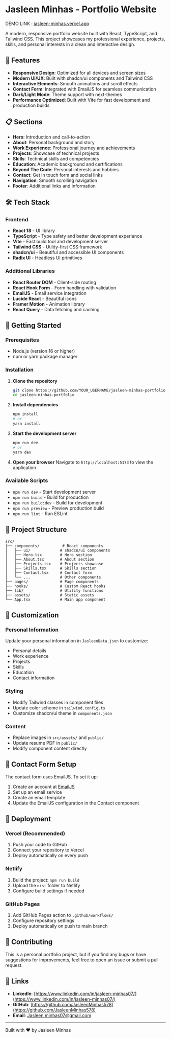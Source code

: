 # Jasleen Minhas - Portfolio Website 

DEMO LINK : [jasleen-minhas.vercel.app](https://jasleen-minhas.vercel.app/)

A modern, responsive portfolio website built with React, TypeScript, and Tailwind CSS. This project showcases my professional experience, projects, skills, and personal interests in a clean and interactive design.

## 🌟 Features

- **Responsive Design**: Optimized for all devices and screen sizes
- **Modern UI/UX**: Built with shadcn/ui components and Tailwind CSS
- **Interactive Elements**: Smooth animations and scroll effects
- **Contact Form**: Integrated with EmailJS for seamless communication
- **Dark/Light Mode**: Theme support with next-themes
- **Performance Optimized**: Built with Vite for fast development and production builds

## 📋 Sections

- **Hero**: Introduction and call-to-action
- **About**: Personal background and story
- **Work Experience**: Professional journey and achievements
- **Projects**: Showcase of technical projects
- **Skills**: Technical skills and competencies
- **Education**: Academic background and certifications
- **Beyond The Code**: Personal interests and hobbies
- **Contact**: Get in touch form and social links
- **Navigation**: Smooth scrolling navigation
- **Footer**: Additional links and information

## 🛠️ Tech Stack

### Frontend
- **React 18** - UI library
- **TypeScript** - Type safety and better development experience
- **Vite** - Fast build tool and development server
- **Tailwind CSS** - Utility-first CSS framework
- **shadcn/ui** - Beautiful and accessible UI components
- **Radix UI** - Headless UI primitives

### Additional Libraries
- **React Router DOM** - Client-side routing
- **React Hook Form** - Form handling with validation
- **EmailJS** - Email service integration
- **Lucide React** - Beautiful icons
- **Framer Motion** - Animation library
- **React Query** - Data fetching and caching

## 🚀 Getting Started

### Prerequisites

- Node.js (version 16 or higher)
- npm or yarn package manager

### Installation

1. **Clone the repository**
   ```bash
   git clone https://github.com/YOUR_USERNAME/jasleen-minhas-portfolio.git
   cd jasleen-minhas-portfolio
   ```

2. **Install dependencies**
   ```bash
   npm install
   # or
   yarn install
   ```

3. **Start the development server**
   ```bash
   npm run dev
   # or
   yarn dev
   ```

4. **Open your browser**
   Navigate to `http://localhost:5173` to view the application

### Available Scripts

- `npm run dev` - Start development server
- `npm run build` - Build for production
- `npm run build:dev` - Build for development
- `npm run preview` - Preview production build
- `npm run lint` - Run ESLint

## 📁 Project Structure

```
src/
├── components/          # React components
│   ├── ui/             # shadcn/ui components
│   ├── Hero.tsx        # Hero section
│   ├── About.tsx       # About section
│   ├── Projects.tsx    # Projects showcase
│   ├── Skills.tsx      # Skills section
│   ├── Contact.tsx     # Contact form
│   └── ...             # Other components
├── pages/              # Page components
├── hooks/              # Custom React hooks
├── lib/                # Utility functions
├── assets/             # Static assets
└── App.tsx             # Main app component
```

## 🎨 Customization

### Personal Information
Update your personal information in `JasleenData.json` to customize:
- Personal details
- Work experience
- Projects
- Skills
- Education
- Contact information

### Styling
- Modify Tailwind classes in component files
- Update color scheme in `tailwind.config.ts`
- Customize shadcn/ui theme in `components.json`

### Content
- Replace images in `src/assets/` and `public/`
- Update resume PDF in `public/`
- Modify component content directly

## 📧 Contact Form Setup

The contact form uses EmailJS. To set it up:

1. Create an account at [EmailJS](https://www.emailjs.com/)
2. Set up an email service
3. Create an email template
4. Update the EmailJS configuration in the Contact component

## 🚀 Deployment

### Vercel (Recommended)
1. Push your code to GitHub
2. Connect your repository to Vercel
3. Deploy automatically on every push

### Netlify
1. Build the project: `npm run build`
2. Upload the `dist` folder to Netlify
3. Configure build settings if needed

### GitHub Pages
1. Add GitHub Pages action to `.github/workflows/`
2. Configure repository settings
3. Deploy automatically on push to main branch

## 🤝 Contributing

This is a personal portfolio project, but if you find any bugs or have suggestions for improvements, feel free to open an issue or submit a pull request.

## 🔗 Links

- **LinkedIn**: [https://www.linkedin.com/in/jasleen-minhas07/](https://www.linkedin.com/in/jasleen-minhas07/)
- **GitHub**: [https://github.com/JasleenMinhas578](https://github.com/JasleenMinhas578)
- **Email**: [Jasleen.minhas07@gmail.com](mailto:Jasleen.minhas07@gmail.com)
  
---

Built with ❤️ by Jasleen Minhas
